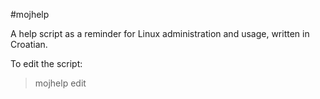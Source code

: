 #mojhelp

A help script as a reminder for Linux administration and usage, written in Croatian.

To edit the script:
> mojhelp edit

